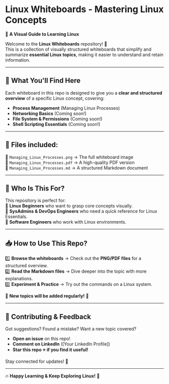 # Linux Whiteboards - Mastering Linux Concepts  

📌 **A Visual Guide to Learning Linux**  

Welcome to the **Linux Whiteboards** repository! 🎯  
This is a collection of visually structured whiteboards that simplify and summarize **essential Linux topics**, making it easier to understand and retain information.  

---

## 🚀 What You'll Find Here  
Each whiteboard in this repo is designed to give you a **clear and structured overview** of a specific Linux concept, covering:  

- **Process Management** (Managing Linux Processes)  
- **Networking Basics** (Coming soon!)  
- **File System & Permissions** (Coming soon!)  
- **Shell Scripting Essentials** (Coming soon!)  

---

## 📂 Files included:  
📌 `Managing_Linux_Processes.png` → The full whiteboard image  
📌 `Managing_Linux_Processes.pdf` → A high-quality PDF version  
📌 `Managing_Linux_Processes.md` → A structured Markdown document  

---

## 🎯 Who Is This For?  
This repository is perfect for:  
🔹 **Linux Beginners** who want to grasp core concepts visually.  
🔹 **SysAdmins & DevOps Engineers** who need a quick reference for Linux Essentials.  
🔹 **Software Engineers** who work with Linux environments.  

---

## 📥 How to Use This Repo?  
1️⃣ **Browse the whiteboards** → Check out the **PNG/PDF files** for a structured overview.  
2️⃣ **Read the Markdown files** → Dive deeper into the topic with more explanations.  
3️⃣ **Experiment & Practice** → Try out the commands on a Linux system.  

📢 **New topics will be added regularly!** 🚀  

---

## 🤝 Contributing & Feedback  
Got suggestions? Found a mistake? Want a new topic covered?  

- **Open an issue** on this repo!  
- **Comment on LinkedIn** ([Your LinkedIn Profile])  
- **Star this repo ⭐ if you find it useful!**  

Stay connected for updates! 🚀  

---

🔥 **Happy Learning & Keep Exploring Linux!** 🐧  

